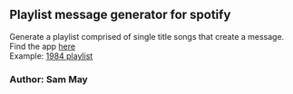 ## Playlist message generator for spotify

Generate a playlist comprised of single title songs that create a message.
Find the app [here](https://www.playlistifier.app)\
Example: [1984 playlist](https://open.spotify.com/playlist/7axUs8I2wNvkNmvB3cqLtZ)

### Author: Sam May
